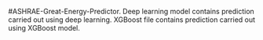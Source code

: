 #ASHRAE-Great-Energy-Predictor.
Deep learning model contains prediction carried out using deep learning.
XGBoost file contains prediction carried out using XGBoost model.
